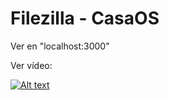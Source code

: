 # Filezilla - CasaOS

Ver en "localhost:3000"

Ver vídeo:

[![Alt text](https://img.youtube.com/vi/JvdO5XgHwzQ/0.jpg)](https://www.youtube.com/watch?v=JvdO5XgHwzQ)

